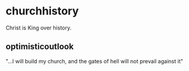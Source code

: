 # churchhistory

Christ is King over history.

## optimisticoutlook

"...I will build my church, and the gates of hell will not prevail against it"